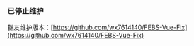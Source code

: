 ### 已停止维护

群友维护版本：[https://github.com/wx7614140/FEBS-Vue-Fix](https://github.com/wx7614140/FEBS-Vue-Fix)
